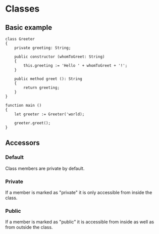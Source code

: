 # Classes

## Basic example

```phosphor
class Greeter
{
    private greeting: String;

    public constructor (whomToGreet: String)
    {
        this.greeting := 'Hello ' + whomToGreet + '!';
    }

    public method greet (): String
    {
        return greeting;
    }
}

function main ()
{
    let greeter := Greeter('world);

    greeter.greet();
}
```

## Accessors

### Default

Class members are private by default.

### Private

If a member is marked as "private"  it is only accessible from inside the class.

### Public

If a member is marked as "public" it is accessible from inside as well as from outside the class.
